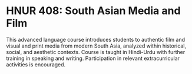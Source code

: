# HNUR 408: South Asian Media and Film

This advanced language course introduces students to authentic film and visual and print media from modern South Asia, analyzed within historical, social, and aesthetic contexts. Course is taught in Hindi-Urdu with further training in speaking and writing. Participation in relevant extracurricular activities is encouraged.